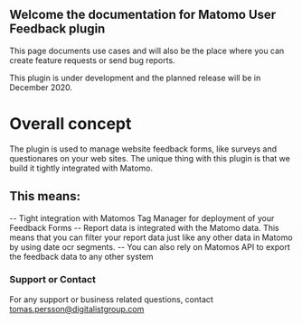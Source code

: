 ## Welcome the documentation for Matomo User Feedback plugin

This page documents use cases and will also be the place where you can create feature requests or send bug reports. 

This plugin is under development and the planned release will be in December 2020.

# Overall concept
The plugin is used to manage website feedback forms, like surveys and questionares on your web sites.
The unique thing with this plugin is that we build it tightly integrated with Matomo.

## This means:
-- Tight integration with Matomos Tag Manager for deployment of your Feedback Forms
-- Report data is integrated with the Matomo data. This means that you can filter your report data just like any other data in Matomo by using date ocr segments.
-- You can also rely on Matomos API to export the feedback data to any other system


### Support or Contact
For any support or business related questions, contact tomas.persson@digitalistgroup.com
